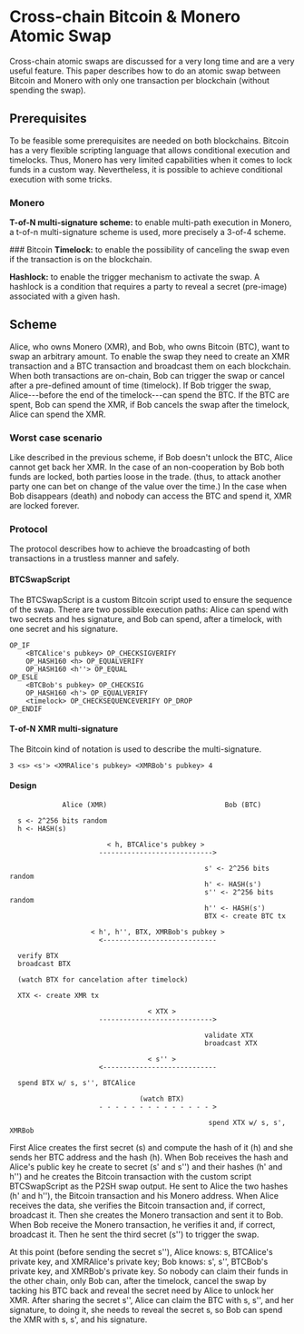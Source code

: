 Cross-chain Bitcoin & Monero Atomic Swap
===

Cross-chain atomic swaps are discussed for a very long time and are a very useful feature.
This paper describes how to do an atomic swap between Bitcoin and Monero with only one transaction
per blockchain (without spending the swap).

## Prerequisites
To be feasible some prerequisites are needed on both blockchains. Bitcoin has a very flexible
scripting language that allows conditional execution and timelocks. Thus, Monero has very
limited capabilities when it comes to lock funds in a custom way. Nevertheless, it is possible
to achieve conditional execution with some tricks.

### Monero
**T-of-N multi-signature scheme:**
to enable multi-path execution in Monero, a t-of-n multi-signature scheme is used, more precisely
a 3-of-4 scheme.


### Bitcoin
**Timelock:**
to enable the possibility of canceling the swap even if the transaction is on the blockchain.

**Hashlock:**
to enable the trigger mechanism to activate the swap. A hashlock is a condition that requires
a party to reveal a secret (pre-image) associated with a given hash.

## Scheme
Alice, who owns Monero (XMR), and Bob, who owns Bitcoin (BTC), want to swap an arbitrary amount.
To enable the swap they need to create an XMR transaction and a BTC transaction and broadcast them
on each blockchain. When both transactions are on-chain, Bob can trigger the swap or cancel after
a pre-defined amount of time (timelock). If Bob trigger the swap, Alice---before the end of the
timelock---can spend the BTC. If the BTC are spent, Bob can spend the XMR, if Bob cancels the swap
after the timelock, Alice can spend the XMR.

### Worst case scenario
Like described in the previous scheme, if Bob doesn't unlock the BTC, Alice cannot get back her XMR.
In the case of an non-cooperation by Bob both funds are locked, both parties loose in the trade.
(thus, to attack another party one can bet on change of the value over the time.)
In the case when Bob disappears (death) and nobody can access the BTC and spend it, XMR are locked
forever.

### Protocol
The protocol describes how to achieve the broadcasting of both transactions in a trustless manner
and safely.

#### BTCSwapScript
The BTCSwapScript is a custom Bitcoin script used to ensure the sequence of the swap. There are
two possible execution paths: Alice can spend with two secrets and hes signature, and Bob can
spend, after a timelock, with one secret and his signature.

```
OP_IF
    <BTCAlice's pubkey> OP_CHECKSIGVERIFY
    OP_HASH160 <h> OP_EQUALVERIFY
    OP_HASH160 <h''> OP_EQUAL
OP_ESLE
    <BTCBob's pubkey> OP_CHECKSIG
    OP_HASH160 <h'> OP_EQUALVERIFY
    <timelock> OP_CHECKSEQUENCEVERIFY OP_DROP
OP_ENDIF
```

#### T-of-N XMR multi-signature
The Bitcoin kind of notation is used to describe the multi-signature.

```
3 <s> <s'> <XMRAlice's pubkey> <XMRBob's pubkey> 4
```

#### Design

```
             Alice (XMR)                             Bob (BTC)

  s <- 2^256 bits random
  h <- HASH(s)

                        < h, BTCAlice's pubkey >
                      ---------------------------->

                                                s' <- 2^256 bits random
                                                h' <- HASH(s')
                                                s'' <- 2^256 bits random
                                                h'' <- HASH(s')
                                                BTX <- create BTC tx

                    < h', h'', BTX, XMRBob's pubkey >
                      <----------------------------

  verify BTX
  broadcast BTX

  (watch BTX for cancelation after timelock)

  XTX <- create XMR tx

                                  < XTX >
                      ---------------------------->

                                                validate XTX
                                                broadcast XTX

                                  < s'' >
                      <----------------------------

  spend BTX w/ s, s'', BTCAlice

                                (watch BTX)
                      - - - - - - - - - - - - - - >

                                                 spend XTX w/ s, s', XMRBob
```

First Alice creates the first secret (s) and compute the hash of it (h) and she sends her
BTC address and the hash (h). When Bob receives the hash and Alice's public key he create
to secret (s' and s'') and their hashes (h' and h'') and he creates the Bitcoin transaction
with the custom script BTCSwapScript as the P2SH swap output. He sent to Alice the two
hashes (h' and h''), the Bitcoin transaction and his Monero address. When Alice receives
the data, she verifies the Bitcoin transaction and, if correct, broadcast it. Then she creates
the Monero transaction and sent it to Bob. When Bob receive the Monero transaction, he verifies
it and, if correct, broadcast it. Then he sent the third secret (s'') to trigger the swap.

At this point (before sending the secret s''), Alice knows: s, BTCAlice's private key,
and XMRAlice's private key; Bob knows: s', s'', BTCBob's private key, and XMRBob's private
key. So nobody can claim their funds in the other chain, only Bob can, after the timelock,
cancel the swap by tacking his BTC back and reveal the secret need by Alice to unlock her XMR.
After sharing the secret s'', Alice can claim the BTC with s, s'', and her signature,
to doing it, she needs to reveal the secret s, so Bob can spend the XMR with s, s', and his
signature.
